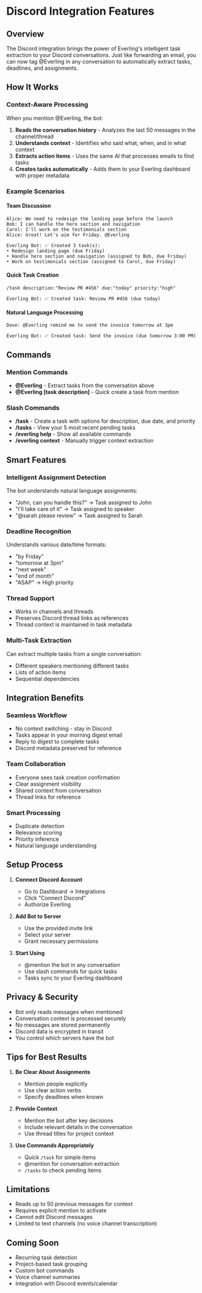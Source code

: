 # Discord Integration Features

## Overview
The Discord integration brings the power of Everling's intelligent task extraction to your Discord conversations. Just like forwarding an email, you can now tag @Everling in any conversation to automatically extract tasks, deadlines, and assignments.

## How It Works

### Context-Aware Processing
When you mention @Everling, the bot:
1. **Reads the conversation history** - Analyzes the last 50 messages in the channel/thread
2. **Understands context** - Identifies who said what, when, and in what context
3. **Extracts action items** - Uses the same AI that processes emails to find tasks
4. **Creates tasks automatically** - Adds them to your Everling dashboard with proper metadata

### Example Scenarios

#### Team Discussion
```
Alice: We need to redesign the landing page before the launch
Bob: I can handle the hero section and navigation
Carol: I'll work on the testimonials section
Alice: Great! Let's aim for Friday. @Everling

Everling Bot: ✅ Created 3 task(s):
• Redesign landing page (due Friday)
• Handle hero section and navigation (assigned to Bob, due Friday)  
• Work on testimonials section (assigned to Carol, due Friday)
```

#### Quick Task Creation
```
/task description:"Review PR #456" due:"today" priority:"high"

Everling Bot: ✅ Created task: Review PR #456 (due today)
```

#### Natural Language Processing
```
Dave: @Everling remind me to send the invoice tomorrow at 3pm

Everling Bot: ✅ Created task: Send the invoice (due tomorrow 3:00 PM)
```

## Commands

### Mention Commands
- **@Everling** - Extract tasks from the conversation above
- **@Everling [task description]** - Quick create a task from mention

### Slash Commands
- **/task** - Create a task with options for description, due date, and priority
- **/tasks** - View your 5 most recent pending tasks
- **/everling help** - Show all available commands
- **/everling context** - Manually trigger context extraction

## Smart Features

### Intelligent Assignment Detection
The bot understands natural language assignments:
- "John, can you handle this?" → Task assigned to John
- "I'll take care of it" → Task assigned to speaker
- "@sarah please review" → Task assigned to Sarah

### Deadline Recognition
Understands various date/time formats:
- "by Friday"
- "tomorrow at 3pm"
- "next week"
- "end of month"
- "ASAP" → High priority

### Thread Support
- Works in channels and threads
- Preserves Discord thread links as references
- Thread context is maintained in task metadata

### Multi-Task Extraction
Can extract multiple tasks from a single conversation:
- Different speakers mentioning different tasks
- Lists of action items
- Sequential dependencies

## Integration Benefits

### Seamless Workflow
- No context switching - stay in Discord
- Tasks appear in your morning digest email
- Reply to digest to complete tasks
- Discord metadata preserved for reference

### Team Collaboration
- Everyone sees task creation confirmation
- Clear assignment visibility
- Shared context from conversation
- Thread links for reference

### Smart Processing
- Duplicate detection
- Relevance scoring
- Priority inference
- Natural language understanding

## Setup Process

1. **Connect Discord Account**
   - Go to Dashboard → Integrations
   - Click "Connect Discord"
   - Authorize Everling

2. **Add Bot to Server**
   - Use the provided invite link
   - Select your server
   - Grant necessary permissions

3. **Start Using**
   - @mention the bot in any conversation
   - Use slash commands for quick tasks
   - Tasks sync to your Everling dashboard

## Privacy & Security

- Bot only reads messages when mentioned
- Conversation context is processed securely
- No messages are stored permanently
- Discord data is encrypted in transit
- You control which servers have the bot

## Tips for Best Results

1. **Be Clear About Assignments**
   - Mention people explicitly
   - Use clear action verbs
   - Specify deadlines when known

2. **Provide Context**
   - Mention the bot after key decisions
   - Include relevant details in the conversation
   - Use thread titles for project context

3. **Use Commands Appropriately**
   - Quick `/task` for simple items
   - @mention for conversation extraction
   - `/tasks` to check pending items

## Limitations

- Reads up to 50 previous messages for context
- Requires explicit mention to activate
- Cannot edit Discord messages
- Limited to text channels (no voice channel transcription)

## Coming Soon

- Recurring task detection
- Project-based task grouping
- Custom bot commands
- Voice channel summaries
- Integration with Discord events/calendar
